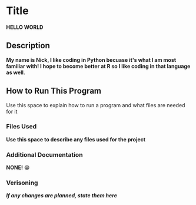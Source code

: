 # **Title**
**HELLO WORLD**

## Description
__My name is Nick, I like coding in Python becuase it's what I am most familiar with! I hope to become better at R so I like coding in that language as well.__

## How to Run This Program
Use this space to explain how to run a program and what files are needed for it

### Files Used
**Use this space to describe any files used for the project**

### Additional Documentation
**NONE!** :grin:

### Verisoning
**_If any changes are planned, state them here_**
